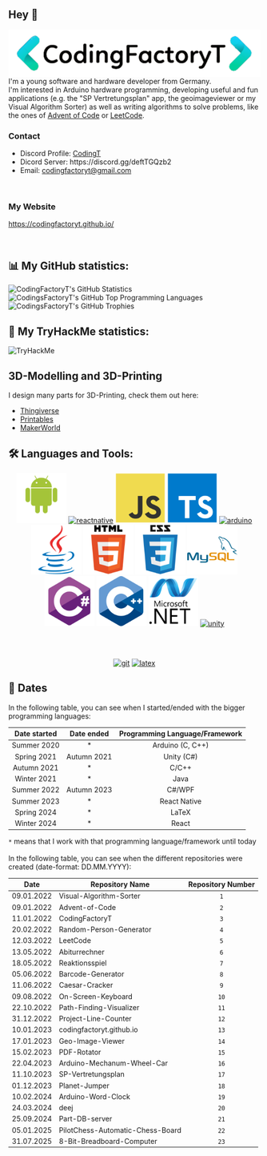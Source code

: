 ## Hey :wave:

<picture>
  <source media="(prefers-color-scheme: dark)" srcset="./CodingFactoryT_Logo_New_Dark.png">
  <img src="./CodingFactoryT_Logo_New_Light.png" align="right">
</picture>

I'm a young software and hardware developer from Germany. <br>
I'm interested in Arduino hardware programming, developing useful and fun applications (e.g. the "SP Vertretungsplan" app, the geoimageviewer or my Visual Algorithm Sorter) as well as writing algorithms to solve problems, like the ones of [Advent of Code](https://adventofcode.com) or [LeetCode](https://leetcode.com).
<br>

### Contact
<ul>
  <li> Discord Profile: <a href="https://www.discordapp.com/users/624647993353568309">CodingT</a> </li>
  <li> Dicord Server: https://discord.gg/deftTGQzb2 </li>
  <li> Email: <a href="mailto:codingfactoryt@gmail.com">codingfactoryt@gmail.com</a> </li>
</ul>
  <br>
  
### My Website
<a href="https://codingfactoryt.github.io/">https://codingfactoryt.github.io/</a>

<br>

## :bar_chart: My GitHub statistics: 
<picture>
  <source media="(prefers-color-scheme: dark)" srcset="https://github-readme-stats.vercel.app/api?username=CodingFactoryT&theme=tokyonight">
  <img alt="CodingFactoryT's GitHub Statistics" src="https://github-readme-stats.vercel.app/api?username=CodingFactoryT&theme=shadow_blue"">
</picture>
<picture>
  <source media="(prefers-color-scheme: dark)" srcset="https://github-readme-stats.vercel.app/api/top-langs?username=CodingFactoryT&theme=tokyonight&card_width=495&layout=compact">
  <img alt="CodingsFactoryT's GitHub Top Programming Languages" src="https://github-readme-stats.vercel.app/api/top-langs?username=CodingFactoryT&theme=shadow_blue&card_width=495&layout=compact"">
</picture>
<picture>
  <source media="(prefers-color-scheme: dark)" srcset="https://github-profile-trophy.vercel.app/?username=CodingFactoryT&theme=tokyonight">
  <img alt="CodingsFactoryT's GitHub Trophies" src="https://github-profile-trophy.vercel.app/?username=CodingFactoryT&theme=shadow_blue"">
</picture>
  
## :closed_lock_with_key: My TryHackMe statistics:
<img src="https://tryhackme-badges.s3.amazonaws.com/CodingFactoryT.png" alt="TryHackMe">
<be>

## 3D-Modelling and 3D-Printing
I design many parts for 3D-Printing, check them out here:
<ul>
  <li> <a href="https://www.thingiverse.com/codingfactoryt/designs">Thingiverse</a> </li>
  <li> <a href="https://www.printables.com/de/@CodingFactor_1960720">Printables</a> </li>
  <li> <a href="https://makerworld.com/en/@CodingFactoryT">MakerWorld</a> </li>

</ul>

## :hammer_and_wrench: Languages and Tools: 
<p align="center"> 
  <a href="https://developer.android.com" target="_blank" rel="noreferrer"> <img src="https://raw.githubusercontent.com/devicons/devicon/master/icons/android/android-original-wordmark.svg" alt="android" width="100" height="100"/></a>
  <a href="https://reactnative.dev/" target="_blank" rel="noreferrer"> <img src="https://reactnative.dev/img/header_logo.svg" alt="reactnative" width="100" height="100"/></a>
  <a href="https://developer.mozilla.org/en-US/docs/Web/JavaScript" target="_blank" rel="noreferrer"> <img src="https://raw.githubusercontent.com/devicons/devicon/master/icons/javascript/javascript-original.svg" alt="javascript" width="100" height="100"/></a>
  <a href="https://www.typescriptlang.org/" target="_blank" rel="noreferrer"> <img src="https://raw.githubusercontent.com/devicons/devicon/master/icons/typescript/typescript-original.svg" alt="typescript" width="100" height="100"/></a>
  <a href="https://www.arduino.cc/" target="_blank" rel="noreferrer"> <img src="https://cdn.worldvectorlogo.com/logos/arduino-1.svg" alt="arduino" width="100" height="100"/></a>
  <a href="https://www.java.com" target="_blank" rel="noreferrer"> <img src="https://raw.githubusercontent.com/devicons/devicon/master/icons/java/java-original.svg" alt="java" width="100" height="100"/></a>
  <a href="https://www.w3.org/html/" target="_blank" rel="noreferrer"> <img src="https://raw.githubusercontent.com/devicons/devicon/master/icons/html5/html5-original-wordmark.svg" alt="html5" width="100" height="100"/></a>
  <a href="https://www.w3schools.com/css/" target="_blank" rel="noreferrer"> <img src="https://raw.githubusercontent.com/devicons/devicon/master/icons/css3/css3-original-wordmark.svg" alt="css3" width="100" height="100"/></a>
  <a href="https://www.mysql.com/" target="_blank" rel="noreferrer"> <img src="https://raw.githubusercontent.com/devicons/devicon/master/icons/mysql/mysql-original-wordmark.svg" alt="mysql" width="100" height="100"/></a>
  <a href="https://www.w3schools.com/cs/" target="_blank" rel="noreferrer"> <img src="https://raw.githubusercontent.com/devicons/devicon/master/icons/csharp/csharp-original.svg" alt="csharp" width="100" height="100"/></a>
  <a href="https://www.w3schools.com/cpp/" target="_blank" rel="noreferrer"> <img src="https://raw.githubusercontent.com/devicons/devicon/master/icons/cplusplus/cplusplus-original.svg" alt="cplusplus" width="100" height="100"/></a>
  <a href="https://dotnet.microsoft.com/" target="_blank" rel="noreferrer"> <img src="https://raw.githubusercontent.com/devicons/devicon/master/icons/dot-net/dot-net-original-wordmark.svg" alt="dotnet" width="100" height="100"/></a>
  <a href="https://unity.com/" target="_blank" rel="noreferrer"> <img src="https://www.vectorlogo.zone/logos/unity3d/unity3d-icon.svg" alt="unity" width="100" height="100"/></a>
</p>

<br>
<br>

<p align="center">
    <a href="https://git-scm.com/" target="_blank" rel="noreferrer"> <img src="https://www.vectorlogo.zone/logos/git-scm/git-scm-icon.svg" alt="git" width="100" height="100"/></a>  
  <a href="https://en.wikipedia.org/wiki/LaTeX" target="_blank" rel="noreferrer"> <img src="https://www.svgrepo.com/show/376333/latex.svg" alt="latex" width="100" height="100"/></a>
</p>

## :calendar: Dates

In the following table, you can see when I started/ended with the bigger programming languages: <br>

|Date started|Date ended |Programming Language/Framework|
|:----------:|:---------:|:----------------------------:|
|Summer 2020 |*          |Arduino (C, C++)   	          |
|Spring 2021 |Autumn 2021|Unity (C#)                    |
|Autumn 2021 |*          |C/C++                         |
|Winter 2021 |*          |Java                          |
|Summer 2022 |Autumn 2023|C#/WPF                        |
|Summer 2023 |*          |React Native                  |
|Spring 2024 |*          |LaTeX                         |
|Winter 2024 |*          |React                         |

`*` means that I work with that programming language/framework until today <br> <br> 
In the following table, you can see when the different repositories were created (date-format: DD.MM.YYYY): <br>

|Date      |Repository Name                                                                                     |Repository Number|
|----------|----------------------------------------------------------------------------------------------------|:---------------:|
|09.01.2022|Visual-Algorithm-Sorter                                                                             |`1`              |
|09.01.2022|Advent-of-Code                                                                                      |`2`              |
|11.01.2022|CodingFactoryT                                                                                      |`3`              |
|20.02.2022|Random-Person-Generator                                                                             |`4`              |
|12.03.2022|LeetCode                                                                                            |`5`              |
|13.05.2022|Abiturrechner                                                                                       |`6`              |
|18.05.2022|Reaktionsspiel                                                                                      |`7`              |
|05.06.2022|Barcode-Generator                                                                                   |`8`              |
|11.06.2022|Caesar-Cracker                                                                                      |`9`              |
|09.08.2022|On-Screen-Keyboard                                                                                  |`10`             |
|22.10.2022|Path-Finding-Visualizer                                                                             |`11`             |
|31.12.2022|Project-Line-Counter                                                                                |`12`             |
|10.01.2023|codingfactoryt.github.io                                                                            |`13`             |
|17.01.2023|Geo-Image-Viewer                                                                                    |`14`             |
|15.02.2023|PDF-Rotator                                                                                         |`15`             |
|22.04.2023|Arduino-Mechanum-Wheel-Car                                                                          |`16`             |
|11.10.2023|SP-Vertretungsplan                                                                                  |`17`             |
|01.12.2023|Planet-Jumper                                                                                       |`18`             |
|10.02.2024|Arduino-Word-Clock                                                                                  |`19`             |
|24.03.2024|deej                                                                                                |`20`             |
|25.09.2024|Part-DB-server                                                                                      |`21`             |
|05.01.2025|PilotChess-Automatic-Chess-Board                                                                    |`22`             |
|31.07.2025|8-Bit-Breadboard-Computer                                                                           |`23`             |
